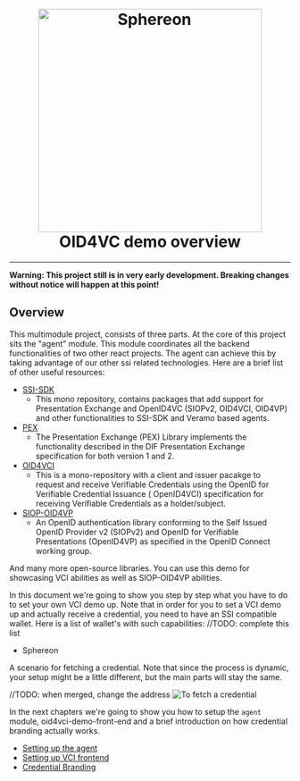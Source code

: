 <!--suppress HtmlDeprecatedAttribute -->
<h1 align="center">
  <br>
  <a href="https://www.sphereon.com"><img src="https://sphereon.com/content/themes/sphereon/assets/img/logo.svg" alt="Sphereon" width="400"></a>
  <br>OID4VC demo overview 
  <br>
</h1>

---

**Warning: This project still is in very early development. Breaking changes without notice will happen at this point!**

## Overview
This multimodule project, consists of three parts. At the core of this project sits the "agent" module. This module coordinates all the backend functionalities of two other react projects. The agent can achieve this by taking advantage of our other ssi related technologies. Here are a brief list of other useful resources:
- [SSI-SDK](https://github.com/Sphereon-Opensource/SSI-SDK)
  - This mono repository, contains packages that add support for Presentation Exchange and OpenID4VC (SIOPv2, OID4VCI, OID4VP) and other functionalities to SSI-SDK and Veramo based agents.
- [PEX](https://github.com/Sphereon-Opensource/PEX)
  - The Presentation Exchange (PEX) Library implements the functionality described in the DIF Presentation Exchange specification for both version 1 and 2.
- [OID4VCI](https://github.com/Sphereon-Opensource/OID4VCI)
  - This is a mono-repository with a client and issuer pacakge to request and receive Verifiable Credentials using the OpenID for Verifiable Credential Issuance ( OpenID4VCI) specification for receiving Verifiable Credentials as a holder/subject.
- [SIOP-OID4VP](https://github.com/Sphereon-Opensource/SIOP-OID4VP)
  - An OpenID authentication library conforming to the Self Issued OpenID Provider v2 (SIOPv2) and OpenID for Verifiable Presentations (OpenID4VP) as specified in the OpenID Connect working group.

And many more open-source libraries.
You can use this demo for showcasing VCI abilities as well as SIOP-OID4VP abilities.

In this document we're going to show you step by step what you have to do to set your own VCI demo up.
Note that in order for you to set a VCI demo up and actually receive a credential, you need to have an SSI compatible wallet. Here is a list of wallet's with such capabilities:
//TODO: complete this list
- Sphereon


A scenario for fetching a credential. Note that since the process is dynamic, your setup might be a little different, but the main parts will stay the same.

//TODO: when merged, change the address
![To fetch a credential](./vci-flow.puml)

In the next chapters we're going to show you how to setup the `agent` module, oid4vci-demo-front-end and a brief introduction on how credential branding actually works.

- [Setting up the agent](./agent-setup.md)
- [Setting up VCI frontend](./vci-front-end.md)
- [Credential Branding](./credential-branding.md)
